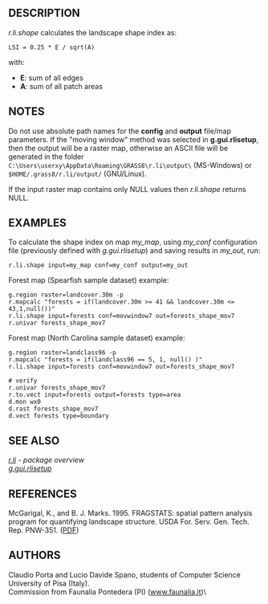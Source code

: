 ## DESCRIPTION

*r.li.shape* calculates the landscape shape index as:

```
LSI = 0.25 * E / sqrt(A)
```

with:

-   **E**: sum of all edges
-   **A**: sum of all patch areas

## NOTES

Do not use absolute path names for the **config** and **output**
file/map parameters. If the \"moving window\" method was selected in
**g.gui.rlisetup**, then the output will be a raster map, otherwise an
ASCII file will be generated in the folder
`C:\Users\userxy\AppData\Roaming\GRASS8\r.li\output\` (MS-Windows) or
`$HOME/.grass8/r.li/output/` (GNU/Linux).

If the input raster map contains only NULL values then *r.li.shape*
returns NULL.

## EXAMPLES

To calculate the shape index on map *my_map*, using *my_conf*
configuration file (previously defined with *g.gui.rlisetup*) and saving
results in *my_out*, run:

```
r.li.shape input=my_map conf=my_conf output=my_out
```

Forest map (Spearfish sample dataset) example:

```
g.region raster=landcover.30m -p
r.mapcalc "forests = if(landcover.30m >= 41 && landcover.30m <= 43,1,null())"
r.li.shape input=forests conf=movwindow7 out=forests_shape_mov7
r.univar forests_shape_mov7
```

Forest map (North Carolina sample dataset) example:

```
g.region raster=landclass96 -p
r.mapcalc "forests = if(landclass96 == 5, 1, null() )"
r.li.shape input=forests conf=movwindow7 out=forests_shape_mov7

# verify
r.univar forests_shape_mov7
r.to.vect input=forests output=forests type=area
d.mon wx0
d.rast forests_shape_mov7
d.vect forests type=boundary
```

## SEE ALSO

*[r.li](r.li.html) - package overview\
[g.gui.rlisetup](g.gui.rlisetup.html)*

## REFERENCES

McGarigal, K., and B. J. Marks. 1995. FRAGSTATS: spatial pattern
analysis program for quantifying landscape structure. USDA For. Serv.
Gen. Tech. Rep. PNW-351. ([PDF](http://treesearch.fs.fed.us/pubs/3064))

## AUTHORS

Claudio Porta and Lucio Davide Spano, students of Computer Science
University of Pisa (Italy).\
Commission from Faunalia Pontedera (PI) (www.faunalia.it)\
